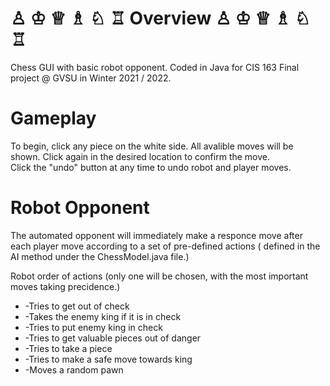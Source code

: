 # ♙  ♔  ♕  ♗  ♘  ♖ Overview ♙  ♔  ♕  ♗  ♘  ♖ 

Chess GUI with basic robot opponent. Coded in Java for CIS 163 Final project @ GVSU in Winter 2021 / 2022. 

# Gameplay  

To begin, click any piece on the white side. All avalible moves will be shown. Click again in the desired location to confirm the move.  
Click the "undo" button at any time to undo robot and player moves. 

# Robot Opponent 

The automated opponent will immediately make a responce move after each player move according to a set of pre-defined actions ( defined in the AI method under the ChessModel.java file.)  

Robot order of actions (only one will be chosen, with the most important moves taking precidence.) 
  * -Tries to get out of check  
  * -Takes the enemy king if it is in check  
  * -Tries to put enemy king in check  
  * -Tries to get valuable pieces out of danger  
  * -Tries to take a piece  
  * -Tries to make a safe move towards king  
  * -Moves a random pawn  
